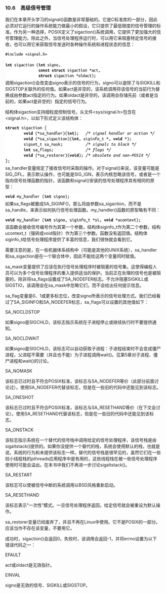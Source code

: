 ### 10.6　高级信号管理

我们在本章开头学习的signal()函数是非常基础的。它是C标准库的一部分，因此必须对它运行的操作系统能力做最小的假设，它只提供了最低限度的信号管理的标准。作为另一种选择，POSIX定义了sigaction()系统调用，它提供了更加强大的信号管理能力。除此之外，当信号处理程序运行时，可以用它来阻塞特定信号的接收，也可以用它来获取信号发送时各种操作系统和进程状态的信息：



![500.png](../images/500.png)
调用sigaction()会改变由signo表示的信号的行为，signo可以是除了与SIGKILL和SIGSTOP关联外的任何值。如果act是非空的，该系统调用将该信号的当前行为替换成由参数act指定的行为。如果oldact是非空的，该调用会存储先前（或者是当前的，如果act是非空的）指定的信号行为。

结构体sigaction支持细粒度控制信号。头文件<sys/signal.h>包含在<signal.h>，以如下形式定义该结构体：



![501.png](../images/501.png)
sa_handler变量规定了接收信号时采取的操作。对于signal()来说，该变量可能是SIG_DFL，表示默认操作，也可能是SIG_IGN，表示内核忽略该信号，或者是一个指向信号处理函数的指针。该函数和signal()安装的信号处理程序具有相同的原型：



![502.png](../images/502.png)
如果sa_flags被置成SA_SIGINFO，那么将由参数sa_sigaction，而不是sa_handle，来表示如何执行信号处理函数。my_handler()函数的原型略有不同：



![503.png](../images/503.png)
该函数会接收信号编号作为其第一个参数，结构体siginfo_t作为第二个参数，结构ucontext_t（强转成void指针）作为第三个参数。函数没有返回值。结构体siginfo_t给信号处理程序提供了丰富的信息，我们很快就会看到它。

需要注意的是，在一些机器体系结构中（可能是其他的UNIX系统），sa_handler和sa_sigaction是在一个联合体中，因此不能给这两个变量同时赋值。

sa_mask变量提供了应该在执行信号处理程序时被阻塞的信号集。这使得编程人员可以为多个信号处理程序的重入提供适当的保护。当前正在处理的信号也是被阻塞的，除非将sa_flags设置成了SA_NODEFER标志。不允许阻塞SIGKILL或SIGSTIO，该调用会在sa_mask中忽略它们，而不会给出任何提示信息。

sa_flag变量是0、1或更多标志位，改变signo所表示的信号处理方式。我们已经看过了SA_SIGINFO和SA_NODEFER标志，sa_flags可以设置的其他值如下：

SA_NOCLDSTOP

如果signo是SIGCHLD，该标志指示系统在子进程停止或继续执行时不要提供通知。

SA_NOCLDWAIT

如果signo是SIGCHLD，该标志可以自动获取子进程：子进程结束时不会变成僵尸进程，父进程不需要（并且也不能）为子进程调用wait()。见第5章对子进程、僵尸进程和wait()的讨论。

SA_NOMASK

该标志已过时且不符合POSIX标准，该标志与SA_NODEFER等价（此部分前面讨论过）。使用SA_NODEFER代替该标志，但是在一些旧的代码中还能见到该标志。

SA_ONESHOT

该标志已过时且不符合POSIX标准，该标志与SA_RESETHAND等价（在下文会讨论）。使用SA_RESETHAND代替该标志，但是在一些旧的代码中还能见到该标志。

SA_ONSTACK

该标志指示系统在一个替代的信号栈中调用给定的信号处理程序，该信号栈是由sigaltstack()提供的。如果你没提供一个替代的栈，系统会使用默认的栈，也就是说，系统的行为和未提供该标志一样。替代的信号栈是很罕见的，虽然它们在一些较小线程栈的pthreads应用程序中是有用的，这些线程栈在被一些信号处理程序使用时可能会溢出。在本书中我们不再进一步讨论sigaltstack()。

SA_RESTART

该标志可以使被信号中断的系统调用以BSD风格重新启动。

SA_RESETHAND

该标志表示“一次性”模式。一旦信号处理程序返回，给定信号就会被重设为默认操作。

sa_restorer变量已经废弃了，并且不再在Linux中使用。它不是POSIX的一部分。应该当作不存在该变量，不要用它。

成功时，sigaction()会返回0。失败时，该调用会返回-1，并将errno设置为以下错误代码之一：

EFAULT

act或oldact是无效指针。

EINVAL

signo是无效的信号、SIGKILL或SIGSTOP。

